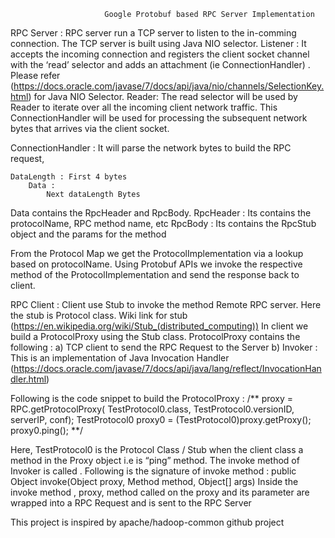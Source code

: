 

                         Google Protobuf based RPC Server Implementation


RPC Server :
    RPC server run a TCP server to listen to the in-comming connection. The TCP server is built using Java NIO selector.
Listener : 
It accepts the incoming connection and registers the client socket channel 
with the ‘read’ selector  and  adds an attachment (ie ConnectionHandler) .
Please refer (https://docs.oracle.com/javase/7/docs/api/java/nio/channels/SelectionKey.html)
for  Java NIO Selector.
Reader: The read selector will be used by Reader to iterate over all the incoming client network traffic. This ConnectionHandler will be used for processing the subsequent network bytes that arrives via the client socket. 

ConnectionHandler  :  It will parse the network bytes to build the RPC request, 

    DataLength : First 4 bytes  
		Data : 
			Next dataLength Bytes

Data contains the RpcHeader and RpcBody.
RpcHeader : Its contains the protocolName, RPC method name, etc 
RpcBody : Its contains the RpcStub object and the params for the method

From the Protocol Map we get the ProtocolImplementation via a lookup based on protocolName. Using Protobuf APIs we invoke the respective method of the ProtocolImplementation and send the response back to client.

RPC Client : 
Client use Stub to invoke the method Remote RPC server.  Here the stub is Protocol class. Wiki link for stub (https://en.wikipedia.org/wiki/Stub_(distributed_computing))
In client we build a ProtocolProxy using the Stub class. 
ProtocolProxy contains the following :
a) TCP  client to send the RPC Request to the Server
b) Invoker : This is an implementation of Java Invocation Handler (https://docs.oracle.com/javase/7/docs/api/java/lang/reflect/InvocationHandler.html)

Following is the code snippet to build the ProtocolProxy :
/**
proxy = RPC.getProtocolProxy(
TestProtocol0.class, TestProtocol0.versionID, serverIP, conf);
                        TestProtocol0 proxy0 = (TestProtocol0)proxy.getProxy();
 proxy0.ping();
**/

Here, TestProtocol0 is the Protocol Class / Stub
          when  the client class a method in the Proxy object i.e is “ping” method.
          The invoke method of Invoker is called . Following is the signature of invoke method : 
public Object invoke(Object proxy, Method method, Object[] args) 
Inside the invoke method , proxy, method called on the proxy and its parameter are wrapped into a RPC Request and is sent to the RPC Server



This project is inspired by apache/hadoop-common github project
